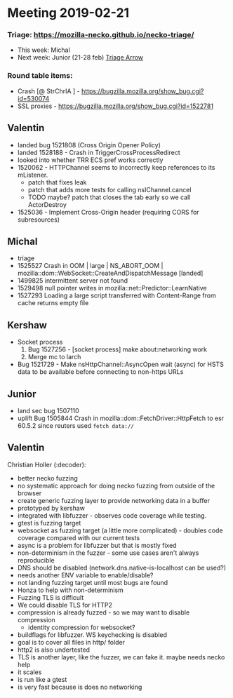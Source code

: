 # Meeting 2019-02-21
### Triage: https://mozilla-necko.github.io/necko-triage/

  - This week: Michal
  - Next week: Junior (21-28 feb) [Triage Arrow](https://mozilla-necko.github.io/triage-list/triager.html)

### Round table items:
- Crash [@ StrChrIA ] - https://bugzilla.mozilla.org/show_bug.cgi?id=530074
- SSL proxies - https://bugzilla.mozilla.org/show_bug.cgi?id=1522781
## Valentin

- landed bug 1521808 (Cross Origin Opener Policy)
- landed 1528188 - Crash in TriggerCrossProcessRedirect
- looked into whether TRR ECS pref works correctly
- 1520062 - HTTPChannel seems to incorrectly keep references to its mListener.
  - patch that fixes leak
  - patch that adds more tests for calling nsIChannel.cancel
  - TODO maybe? patch that closes the tab early so we call ActorDestroy
- 1525036 - Implement Cross-Origin header (requiring CORS for subresources)

## Michal

- triage
- 1525527 Crash in OOM | large | NS_ABORT_OOM | mozilla::dom::WebSocket::CreateAndDispatchMessage [landed]
- 1499825 intermittent server not found
- 1529498 null pointer writes in mozilla::net::Predictor::LearnNative
- 1527293 Loading a large script transferred with Content-Range from cache returns empty file

## Kershaw

- Socket process
   1) Bug 1527256 - [socket process] make about:networking work
   2) Merge mc to larch
- Bug 1521729 - Make nsHttpChannel::AsyncOpen wait (async) for HSTS data to be available before connecting to non-https URLs

## Junior

- land sec bug 1507110 
- uplift  Bug 1505844 Crash in mozilla::dom::FetchDriver::HttpFetch to esr 60.5.2 since reuters used `fetch data://`

## Valentin

  Christian Holler (:decoder):
  - better necko fuzzing
  - no systematic approach for doing necko fuzzing from outside of the browser
  - create generic fuzzing layer to provide networking data in a buffer
  - prototyped by kershaw
  - integrated with libfuzzer - observes code coverage while testing.
  - gtest is fuzzing target
  - websocket as fuzzing target (a little more complicated) - doubles code coverage compared with our current tests
  - async is a problem for libfuzzer but that is mostly fixed
  - non-determinism in the fuzzer - some use cases aren't always reproducible
  - DNS should be disabled (network.dns.native-is-localhost can be used?)
  - needs another ENV variable to enable/disable?
  - not landing fuzzing target until most bugs are found
  - Honza to help with non-determinism
  - Fuzzing TLS is difficult
  - We could disable TLS for HTTP2
  - compression is already fuzzed - so we may want to disable compression
     - identity compression for websocket?
  - buildflags for libfuzzer. WS keychecking is disabled
  - goal is to cover all files in http/ folder
  - http2 is also undertested
  - TLS is another layer, like the fuzzer, we can fake it. maybe needs necko help
  - it scales
  - is run like a gtest
  - is very fast because is does no networking

